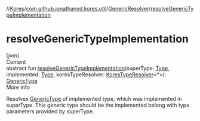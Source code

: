 //[Kores](../../index.md)/[com.github.jonathanxd.kores.util](../index.md)/[GenericResolver](index.md)/[resolveGenericTypeImplementation](resolve-generic-type-implementation.md)



# resolveGenericTypeImplementation  
[jvm]  
Content  
abstract fun [resolveGenericTypeImplementation](resolve-generic-type-implementation.md)(superType: [Type](https://docs.oracle.com/javase/8/docs/api/java/lang/reflect/Type.html), implemented: [Type](https://docs.oracle.com/javase/8/docs/api/java/lang/reflect/Type.html), koresTypeResolver: [KoresTypeResolver](../../com.github.jonathanxd.kores.type/-kores-type-resolver/index.md)<*>): [GenericType](../../com.github.jonathanxd.kores.type/-generic-type/index.md)  
More info  


Resolves [GenericType](../../com.github.jonathanxd.kores.type/-generic-type/index.md) of implemented type, which was implemented in superType. This generic type should be the implemented belong with type parameters provided by superType.

  



